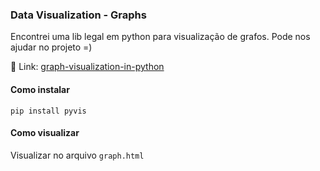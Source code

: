 ### Data Visualization - Graphs

Encontrei uma lib legal em python para visualização de grafos. Pode nos ajudar no projeto =)

🌷 Link: [graph-visualization-in-python](https://memgraph.com/blog/graph-visualization-in-python)

#### Como instalar

```
pip install pyvis
```

#### Como visualizar

Visualizar no arquivo `graph.html`
